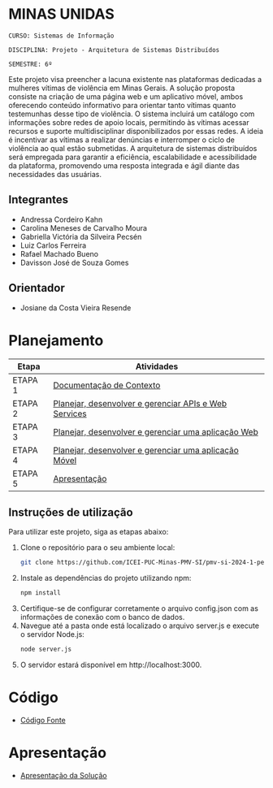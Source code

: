 # MINAS UNIDAS

`CURSO: Sistemas de Informação`

`DISCIPLINA: Projeto - Arquitetura de Sistemas Distribuídos`

`SEMESTRE: 6º`

Este projeto visa preencher a lacuna existente nas plataformas dedicadas a mulheres vítimas de violência em Minas Gerais. A solução proposta consiste na criação de uma página web e um aplicativo móvel, ambos oferecendo conteúdo informativo para orientar tanto vítimas quanto testemunhas desse tipo de violência. O sistema incluirá um catálogo com informações sobre redes de apoio locais, permitindo às vítimas acessar recursos e suporte multidisciplinar disponibilizados por essas redes. A ideia é incentivar as vítimas a realizar denúncias e interromper o ciclo de violência ao qual estão submetidas. A arquitetura de sistemas distribuídos será empregada para garantir a eficiência, escalabilidade e acessibilidade da plataforma, promovendo uma resposta integrada e ágil diante das necessidades das usuárias.

## Integrantes

* Andressa Cordeiro Kahn 
* Carolina Meneses de Carvalho Moura
* Gabriella Victória da Silveira Pecsén
* Luiz Carlos Ferreira
* Rafael Machado Bueno
* Davisson José de Souza Gomes

## Orientador

* Josiane da Costa Vieira Resende

# Planejamento

| Etapa         | Atividades |
| ------------- | ----------- |
| ETAPA 1       | [Documentação de Contexto](docs/contexto.md) |
| ETAPA 2       | [Planejar, desenvolver e gerenciar APIs e Web Services](docs/backend-apis.md) |
| ETAPA 3       | [Planejar, desenvolver e gerenciar uma aplicação Web](docs/frontend-web.md) |
| ETAPA 4       | [Planejar, desenvolver e gerenciar uma aplicação Móvel](docs/frontend-mobile.md) |
| ETAPA 5       | [Apresentação](presentation/README.md) |

## Instruções de utilização

Para utilizar este projeto, siga as etapas abaixo:

1. Clone o repositório para o seu ambiente local:
   ```bash
   git clone https://github.com/ICEI-PUC-Minas-PMV-SI/pmv-si-2024-1-pe6-t2-g4-minas-unidas.git
2. Instale as dependências do projeto utilizando npm:
    ```bash
    npm install
3. Certifique-se de configurar corretamente o arquivo config.json com as informações de conexão com o banco de dados.
4. Navegue até a pasta onde está localizado o arquivo server.js e execute o servidor Node.js:
    ```bash
    node server.js
5. O servidor estará disponível em http://localhost:3000.

# Código

- [Código Fonte](src/README.md)

# Apresentação

- [Apresentação da Solução](presentation/README.md)